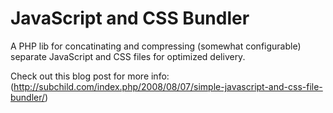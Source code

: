 # JavaScript and CSS Bundler

A PHP lib for concatinating and compressing (somewhat configurable) separate JavaScript and CSS files
for optimized delivery.

Check out this blog post for more info: (http://subchild.com/index.php/2008/08/07/simple-javascript-and-css-file-bundler/)

